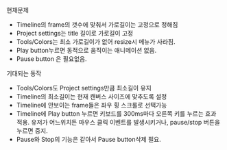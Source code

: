 현재문제
- Timeline의 frame의 갯수에 맞춰서 가로길이는 고정으로 정해짐
- Project settings는 title 길이로 가로길이 고정
- Tools/Colors는 최소 가로길이가 없어 resize시 메뉴가 사라짐.
- Play button누르면 동적으로 움직이는 애니메이션 없음.
- Pause button 은 필요없음.

기대되는 동작
- Tools/Colors도 Project settings만큼 최소길이 유지
- Timeline의 최소길이는 현재 캔버스 사이즈에 맞추도록 설정
- Timeline에 안보이는 frame들은 좌우 횡 스크롤로 선택가능
- Timeline에 Play button 누르면 키보드를 300ms마다 오른쪽 키를 누르는 효과 적용. 유저가 어느위치든 마우스 클릭 이벤트를 발생시키거나, pause/stop 버튼을 누르면 중지.
- Pause와 Stop의 기능은 같아서 Pause button삭제 필요.